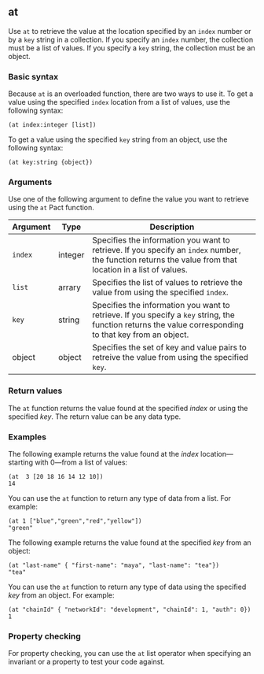 ## at

Use `at` to retrieve the value at the location specified by an `index` number or by a `key` string in a collection.
If you specify an `index` number, the collection must be a list of values.
If you specify a `key` string, the collection must be an object.

### Basic syntax

Because `at` is an overloaded function, there are two ways to use it.
To get a value using the specified `index` location from a list of values, use the following syntax:

```pact
(at index:integer [list])
```

To get a value using the specified `key` string from an object, use the following syntax:

```pact
(at key:string {object})
```

### Arguments

Use one of the following argument to define the value you want to retrieve using the `at` Pact function.

| Argument | Type | Description
| -------- | ---- | -----------
| `index` | integer | Specifies the information you want to retrieve. If you specify an `index` number, the function returns the value from that location in a list of values.
| `list` | arrary | Specifies the list of values to retrieve the value from using the specified `index`. 
| `key` | string | Specifies the information you want to retrieve. If you specify a `key` string, the function returns the value corresponding to that key from an object.
| object | object | Specifies the set of key and value pairs to retreive the value from using the specified `key`.

### Return values

The `at` function returns the value found at the specified *index* or using the specified *key*.
The return value can be any data type.

### Examples

The following example returns the value found at the *index* location—starting with 0—from a list of values:

```pact
(at  3 [20 18 16 14 12 10])
14
```

You can use the `at` function to return any type of data from a list.
For example:

```pact
(at 1 ["blue","green","red","yellow"])
"green"
```

The following example returns the value found at the specified *key* from an object:

```pact
(at "last-name" { "first-name": "maya", "last-name": "tea"})
"tea"
```

You can use the `at` function to return any type of data using the specified *key* from an object.
For example:

```pact
(at "chainId" { "networkId": "development", "chainId": 1, "auth": 0})
1
```

### Property checking

For property checking, you can use the `at` list operator when specifying an invariant or a property to test your code against.